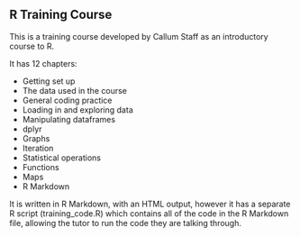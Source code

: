 ## R Training Course

This is a training course developed by Callum Staff as an introductory course to R.

It has 12 chapters:

* Getting set up
* The data used in the course
* General coding practice
* Loading in and exploring data
* Manipulating dataframes
* dplyr
* Graphs
* Iteration
* Statistical operations
* Functions
* Maps
* R Markdown

It is written in R Markdown, with an HTML output, however it has a separate R script (training_code.R) which contains all of the code in the R Markdown file, allowing the tutor to run the code they are talking through.

